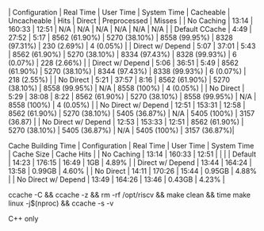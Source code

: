 | Configuration          | Real Time | User Time | System Time | Cacheable     | Uncacheable   | Hits          | Direct        | Preprocessed | Misses       |
| No Caching             | 13:14     | 160:33    | 12:51       | N/A           | N/A           | N/A           | N/A           | N/A          | N/A          |
| Default CCache         | 4:49      | 27:52     | 5:17        | 8562 (61.90%) | 5270 (38.10%) | 8558 (99.95%) | 8328 (97.31%) | 230 (2.69%)  | 4 (0.05%)    |
| Direct w/ Depend       | 5:07      | 37:01     | 5:43        | 8562 (61.90%) | 5270 (38.10%) | 8334 (97.43%) | 8328 (99.93%) | 6 (0.07%)    | 228 (2.66%)  |
| Direct w/ Depend       | 5:06      | 36:51     | 5:49        | 8562 (61.90%) | 5270 (38.10%) | 8344 (97.43%) | 8338 (99.93%) | 6 (0.07%)    | 218 (2.55%)  |
| No Direct              | 5:21      | 37:57     | 8:16        | 8562 (61.90%) | 5270 (38.10%) | 8558 (99.95%) | N/A           | 8558 (100%)  | 4 (0.05%)    |
| No Direct              | 5:29      | 38:08     | 8:22        | 8562 (61.90%) | 5270 (38.10%) | 8558 (99.95%) | N/A           | 8558 (100%)  | 4 (0.05%)    |
| No Direct w/ Depend    | 12:51     | 153:31    | 12:58       | 8562 (61.90%) | 5270 (38.10%) | 5405 (36.87%) | N/A           | 5405 (100%)  | 3157 (36.87) |
| No Direct w/ Depend    | 12:53     | 153:33    | 12:51       | 8562 (61.90%) | 5270 (38.10%) | 5405 (36.87%) | N/A           | 5405 (100%)  | 3157 (36.87%)|

Cache Building Time
| Configuration          | Real Time | User Time | System Time | Cache Size | Cache Hits |
| No Caching             | 13:14     | 160:33    | 12:51       |            |            |
| Default                | 14:23     | 176:15    | 16:49       | 1GB        | 4.89%      |
| Direct w/ Depend       | 13:44     | 164:24    | 13:58       | 0.99GB     | 4.60%      |
| No Direct              | 14:11     | 170:26    | 15:44       | 0.95GB     | 4.88%      |
| No Direct w/ Depend    | 13:49     | 164:26    | 13:46       | 0.43GB     | 4.23%      |



ccache -C && ccache -z && rm -rf /opt/riscv && make clean && time make linux -j$(nproc) && ccache -s -v

C++ only